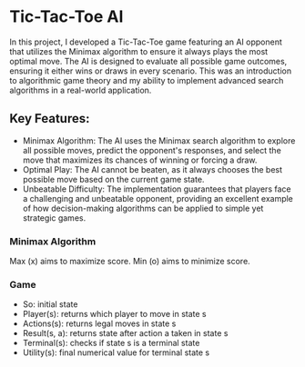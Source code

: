 # Tic-Tac-Toe AI

In this project, I developed a Tic-Tac-Toe game featuring an AI opponent that utilizes the Minimax algorithm to ensure it always plays the most optimal move. The AI is designed to evaluate all possible game outcomes, ensuring it either wins or draws in every scenario. This was an introduction to algorithmic game theory and my ability to implement advanced search algorithms in a real-world application.

## Key Features:
- Minimax Algorithm: The AI uses the Minimax search algorithm to explore all possible moves, predict the opponent's responses, and select the move that maximizes its chances of winning or forcing a draw.
- Optimal Play: The AI cannot be beaten, as it always chooses the best possible move based on the current game state.
- Unbeatable Difficulty: The implementation guarantees that players face a challenging and unbeatable opponent, providing an excellent example of how decision-making algorithms can be applied to simple yet strategic games.

### Minimax Algorithm
Max (x) aims to maximize score.
Min (o) aims to minimize score.

### Game
* So: initial state
* Player(s): returns which player to move in state s
* Actions(s): returns legal moves in state s
* Result(s, a): returns state after action a taken in state s
* Terminal(s): checks if state s is a terminal state
* Utility(s): final numerical value for terminal state s
